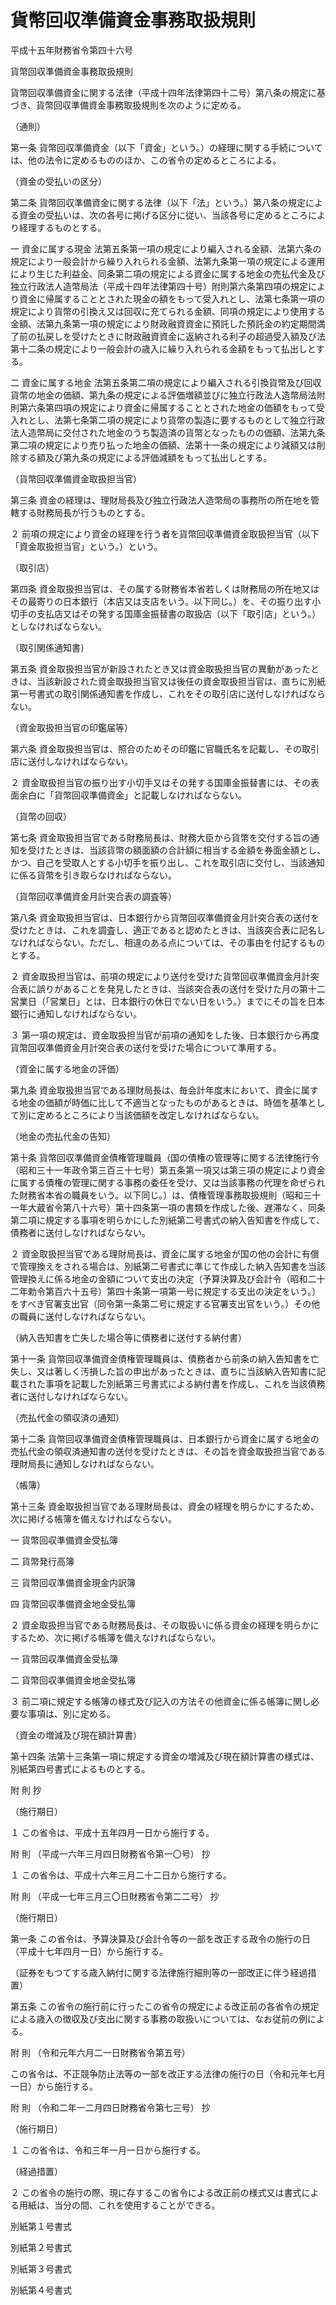 # 貨幣回収準備資金事務取扱規則

平成十五年財務省令第四十六号

貨幣回収準備資金事務取扱規則

貨幣回収準備資金に関する法律（平成十四年法律第四十二号）第八条の規定に基づき、貨幣回収準備資金事務取扱規則を次のように定める。

（通則）

第一条 貨幣回収準備資金（以下「資金」という。）の経理に関する手続については、他の法令に定めるもののほか、この省令の定めるところによる。

（資金の受払いの区分）

第二条 貨幣回収準備資金に関する法律（以下「法」という。）第八条の規定による資金の受払いは、次の各号に掲げる区分に従い、当該各号に定めるところにより経理するものとする。

一 資金に属する現金 法第五条第一項の規定により編入される金額、法第六条の規定により一般会計から繰り入れられる金額、法第九条第一項の規定による運用により生じた利益金、同条第二項の規定による資金に属する地金の売払代金及び独立行政法人造幣局法（平成十四年法律第四十号）附則第六条第四項の規定により資金に帰属することとされた現金の額をもって受入れとし、法第七条第一項の規定により貨幣の引換え又は回収に充てられる金額、同項の規定により使用する金額、法第九条第一項の規定により財政融資資金に預託した預託金の約定期間満了前の払戻しを受けたときに財政融資資金に返納される利子の超過受入額及び法第十二条の規定により一般会計の歳入に繰り入れられる金額をもって払出しとする。

二 資金に属する地金 法第五条第二項の規定により編入される引換貨幣及び回収貨幣の地金の価額、第九条の規定による評価増額並びに独立行政法人造幣局法附則第六条第四項の規定により資金に帰属することとされた地金の価額をもって受入れとし、法第七条第二項の規定により貨幣の製造に要するものとして独立行政法人造幣局に交付された地金のうち製造済の貨幣となったものの価額、法第九条第二項の規定により売り払った地金の価額、法第十一条の規定により減額又は削除する額及び第九条の規定による評価減額をもって払出しとする。

（貨幣回収準備資金取扱担当官）

第三条 資金の経理は、理財局長及び独立行政法人造幣局の事務所の所在地を管轄する財務局長が行うものとする。

２ 前項の規定により資金の経理を行う者を貨幣回収準備資金取扱担当官（以下「資金取扱担当官」という。）という。

（取引店）

第四条 資金取扱担当官は、その属する財務省本省若しくは財務局の所在地又はその最寄りの日本銀行（本店又は支店をいう。以下同じ。）を、その振り出す小切手の支払店又はその発する国庫金振替書の取扱店（以下「取引店」という。）としなければならない。

（取引関係通知書）

第五条 資金取扱担当官が新設されたとき又は資金取扱担当官の異動があったときは、当該新設された資金取扱担当官又は後任の資金取扱担当官は、直ちに別紙第一号書式の取引関係通知書を作成し、これをその取引店に送付しなければならない。

（資金取扱担当官の印鑑届等）

第六条 資金取扱担当官は、照合のためその印鑑に官職氏名を記載し、その取引店に送付しなければならない。

２ 資金取扱担当官の振り出す小切手又はその発する国庫金振替書には、その表面余白に「貨幣回収準備資金」と記載しなければならない。

（貨幣の回収）

第七条 資金取扱担当官である財務局長は、財務大臣から貨幣を交付する旨の通知を受けたときは、当該貨幣の額面額の合計額に相当する金額を券面金額とし、かつ、自己を受取人とする小切手を振り出し、これを取引店に交付し、当該通知に係る貨幣を引き取らなければならない。

（貨幣回収準備資金月計突合表の調査等）

第八条 資金取扱担当官は、日本銀行から貨幣回収準備資金月計突合表の送付を受けたときは、これを調査し、適正であると認めたときは、当該突合表に記名しなければならない。ただし、相違のある点については、その事由を付記するものとする。

２ 資金取扱担当官は、前項の規定により送付を受けた貨幣回収準備資金月計突合表に誤りがあることを発見したときは、当該突合表の送付を受けた月の第十二営業日（「営業日」とは、日本銀行の休日でない日をいう。）までにその旨を日本銀行に通知しなければならない。

３ 第一項の規定は、資金取扱担当官が前項の通知をした後、日本銀行から再度貨幣回収準備資金月計突合表の送付を受けた場合について準用する。

（資金に属する地金の評価）

第九条 資金取扱担当官である理財局長は、毎会計年度末において、資金に属する地金の価額が時価に比して不適当となったものがあるときは、時価を基準として別に定めるところにより当該価額を改定しなければならない。

（地金の売払代金の告知）

第十条 貨幣回収準備資金債権管理職員（国の債権の管理等に関する法律施行令（昭和三十一年政令第三百三十七号）第五条第一項又は第三項の規定により資金に属する債権の管理に関する事務の委任を受け、又は当該事務の代理を命ぜられた財務省本省の職員をいう。以下同じ。）は、債権管理事務取扱規則（昭和三十一年大蔵省令第八十六号）第十四条第一項の書類を作成した後、遅滞なく、同条第二項に規定する事項を明らかにした別紙第二号書式の納入告知書を作成して、債務者に送付しなければならない。

２ 資金取扱担当官である理財局長は、資金に属する地金が国の他の会計に有償で管理換えをされる場合は、別紙第二号書式に準じて作成した納入告知書を当該管理換えに係る地金の金額について支出の決定（予算決算及び会計令（昭和二十二年勅令第百六十五号）第四十条第一項第一号に規定する支出の決定をいう。）をすべき官署支出官（同令第一条第二号に規定する官署支出官をいう。）その他の職員に送付しなければならない。

（納入告知書を亡失した場合等に債務者に送付する納付書）

第十一条 貨幣回収準備資金債権管理職員は、債務者から前条の納入告知書を亡失し、又は著しく汚損した旨の申出があったときは、直ちに当該納入告知書に記載された事項を記載した別紙第三号書式による納付書を作成し、これを当該債務者に送付しなければならない。

（売払代金の領収済の通知）

第十二条 貨幣回収準備資金債権管理職員は、日本銀行から資金に属する地金の売払代金の領収済通知書の送付を受けたときは、その旨を資金取扱担当官である理財局長に通知しなければならない。

（帳簿）

第十三条 資金取扱担当官である理財局長は、資金の経理を明らかにするため、次に掲げる帳簿を備えなければならない。

一 貨幣回収準備資金受払簿

二 貨幣発行高簿

三 貨幣回収準備資金現金内訳簿

四 貨幣回収準備資金地金受払簿

２ 資金取扱担当官である財務局長は、その取扱いに係る資金の経理を明らかにするため、次に掲げる帳簿を備えなければならない。

一 貨幣回収準備資金受払簿

二 貨幣回収準備資金地金受払簿

３ 前二項に規定する帳簿の様式及び記入の方法その他資金に係る帳簿に関し必要な事項は、別に定める。

（資金の増減及び現在額計算書）

第十四条 法第十三条第一項に規定する資金の増減及び現在額計算書の様式は、別紙第四号書式によるものとする。

附 則 抄

（施行期日）

１ この省令は、平成十五年四月一日から施行する。

附 則 （平成一六年三月四日財務省令第一〇号） 抄

１ この省令は、平成十六年三月二十二日から施行する。

附 則 （平成一七年三月三〇日財務省令第二二号） 抄

（施行期日）

第一条 この省令は、予算決算及び会計令等の一部を改正する政令の施行の日（平成十七年四月一日）から施行する。

（証券をもつてする歳入納付に関する法律施行細則等の一部改正に伴う経過措置）

第五条 この省令の施行前に行ったこの省令の規定による改正前の各省令の規定による歳入の徴収及び支出に関する事務の取扱いについては、なお従前の例による。

附 則 （令和元年六月二一日財務省令第五号）

この省令は、不正競争防止法等の一部を改正する法律の施行の日（令和元年七月一日）から施行する。

附 則 （令和二年一二月四日財務省令第七三号） 抄

（施行期日）

１ この省令は、令和三年一月一日から施行する。

（経過措置）

２ この省令の施行の際、現に存するこの省令による改正前の様式又は書式による用紙は、当分の間、これを使用することができる。

別紙第１号書式

[](/./pict/H15F14001000046_2103251503_001.pdf)

別紙第２号書式

[](/./pict/H15F14001000046_2103251503_002.pdf)

別紙第３号書式

[](/./pict/H15F14001000046_2103251503_003.pdf)

別紙第４号書式

[](/./pict/H15F14001000046_2103251503_004.pdf)
